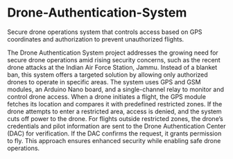 # Drone-Authentication-System
Secure drone operations system that controls access based on GPS coordinates and authorization to prevent unauthorized flights.

The Drone Authentication System project addresses the growing need for secure drone operations amid rising security concerns, such as the recent drone attacks at the Indian Air Force Station, Jammu. Instead of a blanket ban, this system offers a targeted solution by allowing only authorized drones to operate in specific areas. The system uses GPS and GSM modules, an Arduino Nano board, and a single-channel relay to monitor and control drone access. When a drone initiates a flight, the GPS module fetches its location and compares it with predefined restricted zones. If the drone attempts to enter a restricted area, access is denied, and the system cuts off power to the drone. For flights outside restricted zones, the drone’s credentials and pilot information are sent to the Drone Authentication Center (DAC) for verification. If the DAC confirms the request, it grants permission to fly. This approach ensures enhanced security while enabling safe drone operations.
